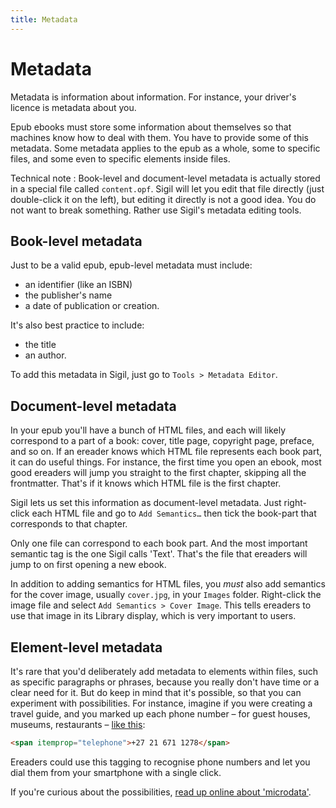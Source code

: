 ```yaml
---
title: Metadata
---
```


# Metadata

Metadata is information about information. For instance, your driver's licence is metadata about you.

Epub ebooks must store some information about themselves so that machines know how to deal with them. You have to provide some of this metadata. Some metadata applies to the epub as a whole, some to specific files, and some even to specific elements inside files.

Technical note
:	Book-level and document-level metadata is actually stored in a special file called `content.opf`. Sigil will let you edit that file directly (just double-click it on the left), but editing it directly is not a good idea. You do not want to break something. Rather use Sigil's metadata editing tools.

## Book-level metadata

Just to be a valid epub, epub-level metadata must include:

*   an identifier (like an ISBN)
*   the publisher's name
*   a date of publication or creation.

It's also best practice to include:

*	the title
*	an author.

To add this metadata in Sigil, just go to `Tools > Metadata Editor`. 

## Document-level metadata

In your epub you'll have a bunch of HTML files, and each will likely correspond to a part of a book: cover, title page, copyright page, preface, and so on. If an ereader knows which HTML file represents each book part, it can do useful things. For instance, the first time you open an ebook, most good ereaders will jump you straight to the first chapter, skipping all the frontmatter. That's if it knows which HTML file is the first chapter.

Sigil lets us set this information as document-level metadata. Just right-click each HTML file and go to `Add Semantics…` then tick the book-part that corresponds to that chapter.

Only one file can correspond to each book part. And the most important semantic tag is the one Sigil calls 'Text'. That's the file that ereaders will jump to on first opening a new ebook.

In addition to adding semantics for HTML files, you *must* also add semantics for the cover image, usually `cover.jpg`, in your `Images` folder. Right-click the image file and select `Add Semantics > Cover Image`. This tells ereaders to use that image in its Library display, which is very important to users.

## Element-level metadata

It's rare that you'd deliberately add metadata to elements within files, such as specific paragraphs or phrases, because you really don't have time or a clear need for it. But do keep in mind that it's possible, so that you can experiment with possibilities. For instance, imagine if you were creating a travel guide, and you marked up each phone number – for guest houses, museums, restaurants – [like this](http://schema.org/telephone):

~~~ html
<span itemprop="telephone">+27 21 671 1278</span>
~~~

Ereaders could use this tagging to recognise phone numbers and let you dial them from your smartphone with a single click. 

If you're curious about the possibilities, [read up online about 'microdata'](http://en.wikipedia.org/wiki/Microdata_(HTML)).
